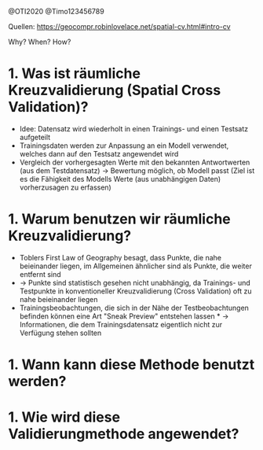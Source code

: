 @OTI2020
@Timo123456789

Quellen: https://geocompr.robinlovelace.net/spatial-cv.html#intro-cv

Why? When? How?
# 1. Was ist räumliche Kreuzvalidierung (Spatial Cross Validation)?
   * Idee: Datensatz wird wiederholt in einen Trainings- und einen Testsatz aufgeteilt
   * Trainingsdaten werden zur Anpassung an ein Modell verwendet, welches dann auf den Testsatz angewendet wird
   * Vergleich der vorhergesagten Werte mit den bekannten Antwortwerten (aus dem Testdatensatz) -> Bewertung möglich, ob Modell passt (Ziel ist es die Fähigkeit des Modells Werte (aus unabhängigen Daten) vorherzusagen zu erfassen)  

# 1. Warum benutzen wir räumliche Kreuzvalidierung?
   * Toblers First Law of Geography besagt, dass Punkte, die nahe beieinander liegen, im Allgemeinen ähnlicher sind als Punkte, die weiter entfernt sind
   * -> Punkte sind statistisch gesehen nicht unabhängig, da Trainings- und Testpunkte in konventioneller Kreuzvalidierung (Cross Validation) oft zu nahe beieinander liegen
   * Trainingsbeobachtungen, die sich in der Nähe der Testbeobachtungen befinden können eine Art "Sneak Preview" entstehen lassen
    * -> Informationen, die dem Trainingsdatensatz eigentlich nicht zur Verfügung stehen sollten

# 1. Wann kann diese Methode benutzt werden?
# 1. Wie wird diese Validierungmethode angewendet?

